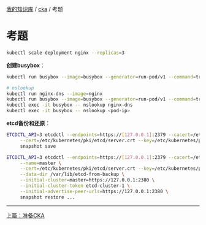 [我的知识库](../README.md) / [cka](zz_gneratered_mdi.md) / 考题

# 考题

```bash
kubectl scale deployment nginx --replicas=3
```

**创建busybox**：

```bash
kubectl run busybox --image=busybox --generator=run-pod/v1 --command=true -- sleep 7d
```

```bash
# nslookup
kubectl run nginx-dns --image=nginx
kubectl run busybox --image=busybox --generator=run-pod/v1 --command=true -- sleep 7d
kubectl exec -it busybox -- nslookup nginx-dns 
kubectl exec -it busybox -- nslookup <pod-ip>
```

**etcd备份和还原**：

```bash
ETCDCTL_API=3 etcdctl --endpoints=https://[127.0.0.1]:2379 --cacert=/etc/kubernetes/pki/etcd/ca.crt \
     --cert=/etc/kubernetes/pki/etcd/server.crt --key=/etc/kubernetes/pki/etcd/server.key \
     snapshot save 
```

```bash
ETCDCTL_API=3 etcdctl --endpoints=https://[127.0.0.1]:2379 --cacert=/etc/kubernetes/pki/etcd/ca.crt \
     --name=master \
     --cert=/etc/kubernetes/pki/etcd/server.crt --key=/etc/kubernetes/pki/etcd/server.key \
     --data-dir /var/lib/etcd-from-backup \
     --initial-cluster=master=https://127.0.0.1:2380 \
     --initial-cluster-token etcd-cluster-1 \
     --initial-advertise-peer-urls=https://127.0.0.1:2380 \
     snapshot restore ...
```

---
[上篇：准备CKA](prepare-cka.md)
